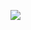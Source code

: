 
 

![](https://github-readme-stats.vercel.app/api?username=pedrocsf&theme=dark&hide_border=true&include_all_commits=true&count_private=true)<br/>


<!-- Proudly created with GPRM ( https://gprm.itsvg.in ) -->
